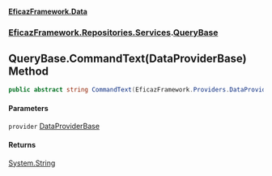 #### [EficazFramework.Data](EficazFrameworkData.md 'EficazFramework Data')
### [EficazFramework.Repositories.Services](EficazFrameworkData.md#EficazFramework.Repositories.Services 'EficazFramework.Repositories.Services').[QueryBase](EficazFramework.Repositories.Services/QueryBase.md 'EficazFramework.Repositories.Services.QueryBase')

## QueryBase.CommandText(DataProviderBase) Method

```csharp
public abstract string CommandText(EficazFramework.Providers.DataProviderBase provider);
```
#### Parameters

<a name='EficazFramework.Repositories.Services.QueryBase.CommandText(EficazFramework.Providers.DataProviderBase).provider'></a>

`provider` [DataProviderBase](EficazFramework.Providers/DataProviderBase.md 'EficazFramework.Providers.DataProviderBase')

#### Returns
[System.String](https://docs.microsoft.com/en-us/dotnet/api/System.String 'System.String')